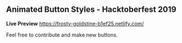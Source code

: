 ## Animated Button Styles - Hacktoberfest 2019

**Live Preview** https://frosty-goldstine-b1ef25.netlify.com/

Feel free to contribute and make new buttons.
